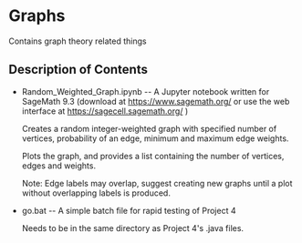 # Graphs
Contains graph theory related things

Description of Contents
------------------------------------------------
* Random_Weighted_Graph.ipynb -- A Jupyter notebook written for SageMath 9.3 (download at https://www.sagemath.org/ or use the web interface at https://sagecell.sagemath.org/ )
    
    Creates a random integer-weighted graph with specified number of vertices, probability of an edge, minimum and maximum edge weights.
    
    Plots the graph, and provides a list containing the number of vertices, edges and weights.
    
    Note: Edge labels may overlap, suggest creating new graphs until a plot without overlapping labels is produced.
    
    
* go.bat -- A simple batch file for rapid testing of Project 4
    
    Needs to be in the same directory as Project 4's .java files.
